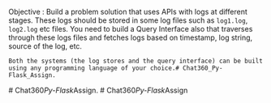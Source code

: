 Objective :
    Build a problem solution that uses APIs with logs at different stages. These logs should be stored in some log files such as `log1.log`, `log2.log` etc files. You need to build a Query Interface also that traverses through these logs files and fetches logs based on timestamp, log string, source of the log, etc.

    Both the systems (the log stores and the query interface) can be built using any programming language of your choice.#   C h a t 3 6 0 _ P y - F l a s k _ A s s i g n .  
 #   C h a t 3 6 0 _ P y - F l a s k _ A s s i g n .  
 #   C h a t 3 6 0 _ P y - F l a s k _ A s s i g n  
 
